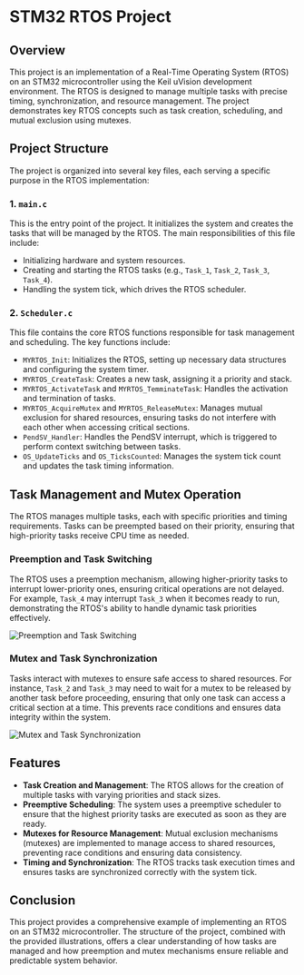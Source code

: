 # STM32 RTOS Project

## Overview

This project is an implementation of a Real-Time Operating System (RTOS) on an STM32 microcontroller using the Keil uVision development environment. The RTOS is designed to manage multiple tasks with precise timing, synchronization, and resource management. The project demonstrates key RTOS concepts such as task creation, scheduling, and mutual exclusion using mutexes.

## Project Structure

The project is organized into several key files, each serving a specific purpose in the RTOS implementation:

### 1. `main.c`

This is the entry point of the project. It initializes the system and creates the tasks that will be managed by the RTOS. The main responsibilities of this file include:

- Initializing hardware and system resources.
- Creating and starting the RTOS tasks (e.g., `Task_1`, `Task_2`, `Task_3`, `Task_4`).
- Handling the system tick, which drives the RTOS scheduler.

### 2. `Scheduler.c`

This file contains the core RTOS functions responsible for task management and scheduling. The key functions include:

- `MYRTOS_Init`: Initializes the RTOS, setting up necessary data structures and configuring the system timer.
- `MYRTOS_CreateTask`: Creates a new task, assigning it a priority and stack.
- `MYRTOS_ActivateTask` and `MYRTOS_TemminateTask`: Handles the activation and termination of tasks.
- `MYRTOS_AcquireMutex` and `MYRTOS_ReleaseMutex`: Manages mutual exclusion for shared resources, ensuring tasks do not interfere with each other when accessing critical sections.
- `PendSV_Handler`: Handles the PendSV interrupt, which is triggered to perform context switching between tasks.
- `OS_UpdateTicks` and `OS_TicksCounted`: Manages the system tick count and updates the task timing information.

## Task Management and Mutex Operation

The RTOS manages multiple tasks, each with specific priorities and timing requirements. Tasks can be preempted based on their priority, ensuring that high-priority tasks receive CPU time as needed.

### Preemption and Task Switching

The RTOS uses a preemption mechanism, allowing higher-priority tasks to interrupt lower-priority ones, ensuring critical operations are not delayed. For example, `Task_4` may interrupt `Task_3` when it becomes ready to run, demonstrating the RTOS's ability to handle dynamic task priorities effectively.

![Preemption and Task Switching](screenshots/Screenshot1)

### Mutex and Task Synchronization

Tasks interact with mutexes to ensure safe access to shared resources. For instance, `Task_2` and `Task_3` may need to wait for a mutex to be released by another task before proceeding, ensuring that only one task can access a critical section at a time. This prevents race conditions and ensures data integrity within the system.

![Mutex and Task Synchronization](screenshots/Screenshot2)

## Features

- **Task Creation and Management**: The RTOS allows for the creation of multiple tasks with varying priorities and stack sizes.
- **Preemptive Scheduling**: The system uses a preemptive scheduler to ensure that the highest priority tasks are executed as soon as they are ready.
- **Mutexes for Resource Management**: Mutual exclusion mechanisms (mutexes) are implemented to manage access to shared resources, preventing race conditions and ensuring data consistency.
- **Timing and Synchronization**: The RTOS tracks task execution times and ensures tasks are synchronized correctly with the system tick.

## Conclusion

This project provides a comprehensive example of implementing an RTOS on an STM32 microcontroller. The structure of the project, combined with the provided illustrations, offers a clear understanding of how tasks are managed and how preemption and mutex mechanisms ensure reliable and predictable system behavior.
